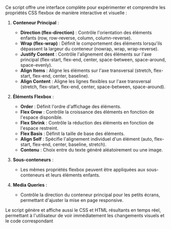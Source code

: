 Ce script offre une interface complète pour expérimenter et comprendre les propriétés CSS flexbox de manière interactive et visuelle :

1. **Conteneur Principal** :
   - **Direction (flex-direction)** : Contrôle l'orientation des éléments enfants (row, row-reverse, column, column-reverse).
   - **Wrap (flex-wrap)** : Définit le comportement des éléments lorsqu'ils dépassent la largeur du conteneur (nowrap, wrap, wrap-reverse).
   - **Justify Content** : Contrôle l'alignement des éléments sur l'axe principal (flex-start, flex-end, center, space-between, space-around, space-evenly).
   - **Align Items** : Aligne les éléments sur l'axe transversal (stretch, flex-start, flex-end, center, baseline).
   - **Align Content** : Aligne les lignes flexibles sur l'axe transversal (stretch, flex-start, flex-end, center, space-between, space-around).

2. **Éléments Flexbox** :
   - **Order** : Définit l'ordre d'affichage des éléments.
   - **Flex Grow** : Contrôle la croissance des éléments en fonction de l'espace disponible.
   - **Flex Shrink** : Contrôle la réduction des éléments en fonction de l'espace restreint.
   - **Flex Basis** : Définit la taille de base des éléments.
   - **Align Self** : Spécifie l'alignement individuel d'un élément (auto, flex-start, flex-end, center, baseline, stretch).
   - **Contenu** : Choix entre du texte généré aléatoirement ou une image.

3. **Sous-conteneurs** :
   - Les mêmes propriétés flexbox peuvent être appliquées aux sous-conteneurs et leurs éléments enfants.

4. **Media Queries** :
   - Contrôle la direction du conteneur principal pour les petits écrans, permettant d'ajuster la mise en page responsive.

Le script génère et affiche aussi le CSS et HTML résultants en temps réel, permettant à l'utilisateur de voir immédiatement les changements visuels et le code correspondant